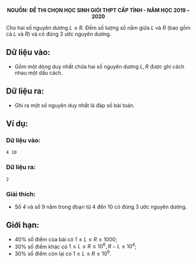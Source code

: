 **<center>NGUỒN: ĐỀ THI CHỌN HỌC SINH GIỎI THPT CẤP TỈNH - NĂM HỌC 2019 – 2020</center>**

Cho hai số nguyên dương $L≤R$. Đếm số lượng số nằm giữa $L$ và $R$ (bao gồm cả $L$ và $R$) và có đúng $3$ ước nguyên dương.

## Dữ liệu vào:
- Gồm một dòng duy nhất chứa hai số nguyên dương $L,R$ được ghi cách nhau một dấu cách.

## Dữ liệu ra:
- Ghi ra một số nguyên duy nhất là đáp số bài toán.

## Ví dụ:
### Dữ liệu vào:
```
4 10
```

### Dữ liệu ra:
```
2
```

### Giải thích:
- Số $4$ và số $9$ nằm trong đoạn từ $4$ đến $10$ có đúng $3$ ước nguyên dương.

## Giới hạn:
- $40\%$ số điểm của bài có $1≤L≤R≤1000$;
- $30\%$ số điểm khác có $1≤L≤R≤10^6,R-L≤10^4$;
- $30\%$ số điểm còn lại có $1≤L≤R≤10^9$.
